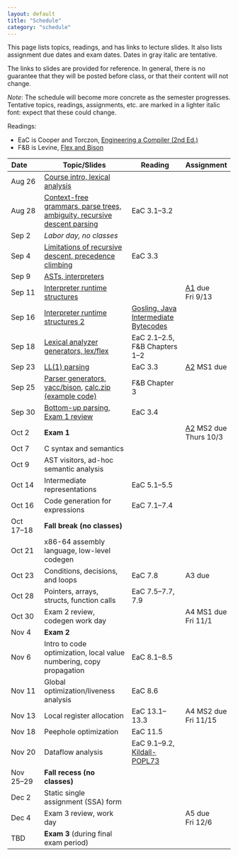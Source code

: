 ```yaml
---
layout: default
title: "Schedule"
category: "schedule"
---
```


This page lists topics, readings, and has links to lecture slides.
It also lists assignment due dates and exam dates.  Dates <span class="tentative">in
gray italic</span> are tentative.

The links to slides are provided for reference.  In general, there is no
guarantee that they will be posted before class, or that their content
will not change.

*Note*: The schedule will become more concrete as the semester
progresses.  Tentative topics, readings, assignments, etc. are marked
<span class="tentative">in a lighter italic font</span>: expect that
these could change.

Readings:

* EaC is Cooper and Torczon, [Engineering a Compiler (2nd
  Ed.)](https://www.elsevier.com/books/engineering-a-compiler/cooper/978-0-12-088478-0)
* F&amp;B is Levine, [Flex and Bison](https://www.oreilly.com/library/view/flex-bison/9780596805418/)

Date&nbsp;&nbsp;&nbsp;&nbsp;&nbsp; | Topic/Slides | Reading | Assignment
------------------ | ------------ | ------- | ----------
Aug 26 | [Course intro, lexical analysis](lectures/lecture01-public.pdf) |  | 
Aug 28 | [Context-free grammars, parse trees, ambiguity, recursive descent parsing](lectures/lecture02-public.pdf) | EaC 3.1–3.2 | 
Sep 2 | *Labor day, no classes* |  | 
Sep 4 | [Limitations of recursive descent, precedence climbing](lectures/lecture03-public.pdf) | EaC 3.3 | 
Sep 9 | [ASTs, interpreters](lectures/lecture04-public.pdf) |  | 
Sep 11 | [Interpreter runtime structures](lectures/lecture05-public.pdf) |  | [A1](assign/assign01.html) due<br>Fri 9/13
Sep 16 | [Interpreter runtime structures 2](lectures/lecture06-public.pdf) | [Gosling, Java Intermediate Bytecodes](https://dl.acm.org/doi/pdf/10.1145/202529.202541) | 
Sep 18 | [Lexical analyzer generators, lex/flex](lectures/lecture07-public.pdf) | EaC 2.1–2.5, F&amp;B Chapters 1–2 | 
Sep 23 | [LL(1) parsing](lectures/lecture08-public.pdf) | EaC 3.3 | [A2](assign/assign02.html) MS1 due
Sep 25 | [Parser generators, yacc/bison](lectures/lecture09-public.pdf), [calc.zip (example code)](lectures/calc.zip) | F&amp;B Chapter 3 | 
Sep 30 | [Bottom-up parsing, Exam 1 review](lectures/lecture10-public.pdf) | EaC 3.4 | 
Oct 2 | **Exam 1** |  | [A2](assign/assign02.html) MS2 due<br>Thurs 10/3
Oct 7 | <span class='tentative'>C syntax and semantics</span> |  | 
Oct 9 | <span class='tentative'>AST visitors, ad-hoc semantic analysis</span> |  | 
Oct 14 | <span class='tentative'>Intermediate representations</span> | EaC 5.1–5.5 | 
Oct 16 | <span class='tentative'>Code generation for expressions</span> | EaC 7.1–7.4 | 
Oct 17–18 | **Fall break (no classes)** |  | 
Oct 21 | <span class='tentative'>x86-64 assembly language, low-level codegen</span> |  | 
Oct 23 | <span class='tentative'>Conditions, decisions, and loops</span> | EaC 7.8 | <span class='tentative'>A3 due</span>
Oct 28 | <span class='tentative'>Pointers, arrays, structs, function calls</span> | EaC 7.5–7.7, 7.9 | 
Oct 30 | Exam 2 review, codegen work day |  | <span class='tentative'>A4 MS1 due<br>Fri 11/1</span>
Nov 4 | **Exam 2** |  | 
Nov 6 | <span class='tentative'>Intro to code optimization, local value numbering, copy propagation</span> | EaC 8.1–8.5 | 
Nov 11 | <span class='tentative'>Global optimization/liveness analysis</span> | EaC 8.6 | 
Nov 13 | <span class='tentative'>Local register allocation</span> | EaC 13.1–13.3 | <span class='tentative'>A4 MS2 due<br>Fri 11/15</span>
Nov 18 | <span class='tentative'>Peephole optimization</span> | EaC 11.5 | 
Nov 20 | <span class='tentative'>Dataflow analysis</span> | EaC 9.1–9.2, <a href='lectures/kildall-popl73.pdf'>Kildall-POPL73</a> | 
Nov 25–29 | **Fall recess (no classes)** |  | 
Dec 2 | <span class='tentative'>Static single assignment (SSA) form</span> |  | 
Dec 4 | Exam 3 review, work day |  | <span class='tentative'>A5 due<br>Fri 12/6</span>
TBD | **Exam 3** (during final exam period) |  | 
